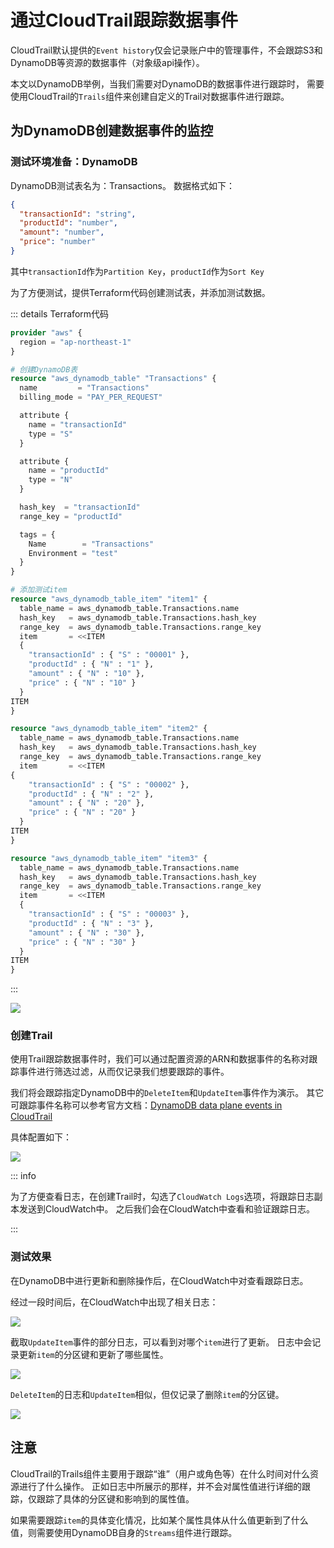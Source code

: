 # 通过CloudTrail跟踪数据事件

CloudTrail默认提供的`Event history`仅会记录账户中的管理事件，不会跟踪S3和DynamoDB等资源的数据事件（对象级api操作）。

本文以DynamoDB举例，当我们需要对DynamoDB的数据事件进行跟踪时，
需要使用CloudTrail的`Trails`组件来创建自定义的Trail对数据事件进行跟踪。

## 为DynamoDB创建数据事件的监控

### 测试环境准备：DynamoDB

DynamoDB测试表名为：Transactions。 数据格式如下：

```json
{
  "transactionId": "string",
  "productId": "number",
  "amount": "number",
  "price": "number"
}
```

其中`transactionId`作为`Partition Key`，`productId`作为`Sort Key`

为了方便测试，提供Terraform代码创建测试表，并添加测试数据。

::: details Terraform代码

```terraform
provider "aws" {
  region = "ap-northeast-1"
}

# 创建DynamoDB表
resource "aws_dynamodb_table" "Transactions" {
  name         = "Transactions"
  billing_mode = "PAY_PER_REQUEST"

  attribute {
    name = "transactionId"
    type = "S"
  }

  attribute {
    name = "productId"
    type = "N"
  }

  hash_key  = "transactionId"
  range_key = "productId"

  tags = {
    Name        = "Transactions"
    Environment = "test"
  }
}

# 添加测试item
resource "aws_dynamodb_table_item" "item1" {
  table_name = aws_dynamodb_table.Transactions.name
  hash_key   = aws_dynamodb_table.Transactions.hash_key
  range_key  = aws_dynamodb_table.Transactions.range_key
  item       = <<ITEM
  {
    "transactionId" : { "S" : "00001" },
    "productId" : { "N" : "1" },
    "amount" : { "N" : "10" },
    "price" : { "N" : "10" }
  }
ITEM
}

resource "aws_dynamodb_table_item" "item2" {
  table_name = aws_dynamodb_table.Transactions.name
  hash_key   = aws_dynamodb_table.Transactions.hash_key
  range_key  = aws_dynamodb_table.Transactions.range_key
  item       = <<ITEM
{
    "transactionId" : { "S" : "00002" },
    "productId" : { "N" : "2" },
    "amount" : { "N" : "20" },
    "price" : { "N" : "20" }
  }
ITEM
}

resource "aws_dynamodb_table_item" "item3" {
  table_name = aws_dynamodb_table.Transactions.name
  hash_key   = aws_dynamodb_table.Transactions.hash_key
  range_key  = aws_dynamodb_table.Transactions.range_key
  item       = <<ITEM
  {
    "transactionId" : { "S" : "00003" },
    "productId" : { "N" : "3" },
    "amount" : { "N" : "30" },
    "price" : { "N" : "30" }
  }
ITEM
}
```

:::

![](https://picture.seduceqaq.com/piclist/2024/07/17/20240717120505.jpg)

### 创建Trail

使用Trail跟踪数据事件时，我们可以通过配置资源的ARN和数据事件的名称对跟踪事件进行筛选过滤，从而仅记录我们想要跟踪的事件。

我们将会跟踪指定DynamoDB中的`DeleteItem`和`UpdateItem`事件作为演示。
其它可跟踪事件名称可以参考官方文档：[DynamoDB data plane events in CloudTrail](https://docs.aws.amazon.com/amazondynamodb/latest/developerguide/logging-using-cloudtrail.html#ddb-data-plane-events-in-cloudtrail)

具体配置如下：

![](https://picture.seduceqaq.com/piclist/2024/07/17/20240717142707.jpg)

::: info

为了方便查看日志，在创建Trail时，勾选了`CloudWatch Logs`选项，将跟踪日志副本发送到CloudWatch中。
之后我们会在CloudWatch中查看和验证跟踪日志。

:::

### 测试效果

在DynamoDB中进行更新和删除操作后，在CloudWatch中对查看跟踪日志。

经过一段时间后，在CloudWatch中出现了相关日志：

![](https://picture.seduceqaq.com/piclist/2024/07/17/20240717144755.jpg)

截取`UpdateItem`事件的部分日志，可以看到对哪个`item`进行了更新。
日志中会记录更新`item`的分区键和更新了哪些属性。

![](https://picture.seduceqaq.com/piclist/2024/07/17/20240717150320.jpg)

`DeleteItem`的日志和`UpdateItem`相似，但仅记录了删除`item`的分区键。

![](https://picture.seduceqaq.com/piclist/2024/07/17/20240717150624.jpg)

## 注意

CloudTrail的Trails组件主要用于跟踪“谁”（用户或角色等）在什么时间对什么资源进行了什么操作。
正如日志中所展示的那样，并不会对属性值进行详细的跟踪，仅跟踪了具体的分区键和影响到的属性值。

如果需要跟踪`item`的具体变化情况，比如某个属性具体从什么值更新到了什么值，则需要使用DynamoDB自身的`Streams`组件进行跟踪。
